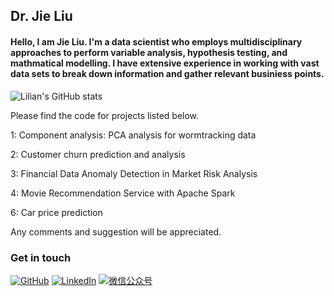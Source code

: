 ## Dr. Jie Liu

#### Hello, I am Jie Liu. I'm a data scientist who employs multidisciplinary approaches to perform variable analysis, hypothesis testing, and mathmatical modelling. I have extensive experience in working with vast data sets to break down information and gather relevant businiess points. 

![Lilian's GitHub stats](https://github-readme-stats.vercel.app/api?username=jiejerryliu&show_icons=true&theme=tokyonight)

Please find the code for projects listed below.

1: Component analysis: PCA analysis for wormtracking data

2: Customer churn prediction and analysis

3: Financial Data Anomaly Detection in Market Risk Analysis

4: Movie Recommendation Service with Apache Spark

6: Car price prediction

Any comments and suggestion will be appreciated.

### Get in touch
[![GitHub](https://img.shields.io/badge/GitHub-grey?logo=github)](https://github.com/JieJerryLiu)
[![LinkedIn](https://img.shields.io/badge/LinkedIn-blue?logo=linkedin)](https://www.linkedin.com/in/jie-liu-jerry/)
[![微信公众号](https://img.shields.io/badge/微信公众号-white?logo=wechat)](https://asset.cloudinary.com/dpp9aqiis/8597b601b134b44d81290da1d279a569)

